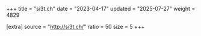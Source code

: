 +++
title = "si3t.ch"
date = "2023-04-17"
updated = "2025-07-27"
weight = 4829

[extra]
source = "http://si3t.ch/"
ratio = 50
size = 5
+++
